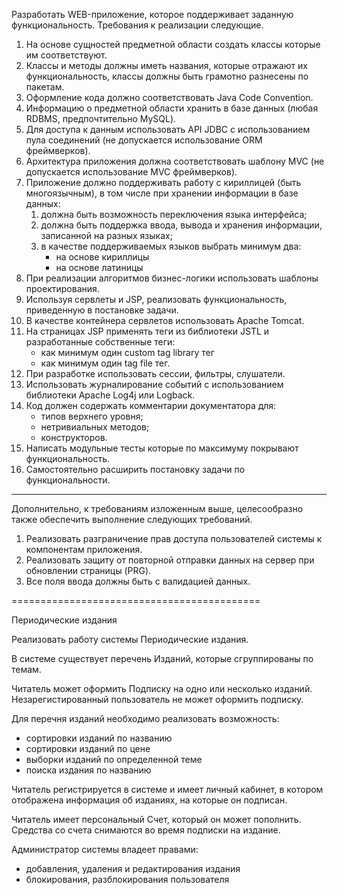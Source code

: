 Разработать WEB-приложение, которое поддерживает заданную функциональность.
Требования к реализации следующие.

1. На основе сущностей предметной области создать классы которые им соответствуют.
2. Классы и методы должны иметь названия, которые отражают их функциональность, классы должны быть грамотно разнесены по пакетам. 
3. Оформление кода должно соответствовать Java Code Convention.
4. Информацию о предметной области хранить в базе данных (любая RDBMS, предпочтительно MySQL).
5. Для доступа к данным использовать API JDBC с использованием пула соединений (не допускается использование ORM фреймверков).
6. Архитектура приложения должна соответствовать шаблону MVC (не допускается использование MVC фреймверков).
7. Приложение должно поддерживать работу с кириллицей (быть многоязычным), в том числе при хранении информации в базе данных:
    1) должна быть возможность переключения языка интерфейса;
    2) должна быть поддержка ввода, вывода и хранения информации, записанной на разных языках;
    3) в качестве поддерживаемых языков выбрать минимум два:
        * на основе кириллицы
        * на основе латиницы
9. При реализации алгоритмов бизнес-логики использовать шаблоны проектирования.
10. Используя сервлеты и JSP, реализовать функциональность, приведенную в постановке задачи.
11. В качестве контейнера сервлетов использовать Apache Tomcat.
12. На страницах JSP применять теги из библиотеки JSTL и разработанные собственные теги:
    * как минимум один custom tag library тег
    * как минимум один tag file тег.
13. При разработке использовать сессии, фильтры, слушатели.
14. Использовать журналирование событий с использованием библиотеки Apache Log4j или Logback.
15. Код должен содержать комментарии документатора для:
    * типов верхнего уровня;
    * нетривиальных методов;
    * конструкторов.
16. Написать модульные тесты которые по максимуму покрывают функциональность.
17. Самостоятельно расширить постановку задачи по функциональности.

________________

Дополнительно, к требованиям изложенным выше, целесообразно также обеспечить выполнение следующих требований.

1. Реализовать разграничение прав доступа пользователей системы к компонентам приложения.
2. Реализовать защиту от повторной отправки данных на сервер при обновлении страницы (PRG).
3. Все поля ввода должны быть с валидацией данных.

===========================================

Периодические издания

Реализовать работу системы Периодические издания.

В системе существует перечень Изданий, которые сгруппированы по темам.

Читатель может оформить Подписку на одно или несколько изданий. 
Незарегистированный пользователь не может оформить подписку.

Для перечня изданий необходимо реализовать возможность:
  * сортировки изданий по названию
  * сортировки изданий по цене
  * выборки изданий по определенной теме
  * поиска издания по названию

Читатель регистрируется в системе и имеет личный кабинет, в котором отображена информация об изданиях, на которые он подписан.

Читатель имеет персональный Счет, который он может пополнить. Средства со счета снимаются во время подписки на издание.

Администратор системы владеет правами:
  * добавления, удаления и редактирования издания
  * блокирования, разблокирования пользователя
